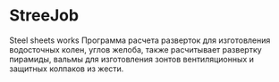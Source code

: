 # StreeJob
 Steel sheets works
 Программа расчета разверток для изготовления водосточных колен, углов желоба, также расчитывает 
 развертку пирамиды, вальмы для изготовления зонтов вентиляционных и защитных колпаков из жести.
